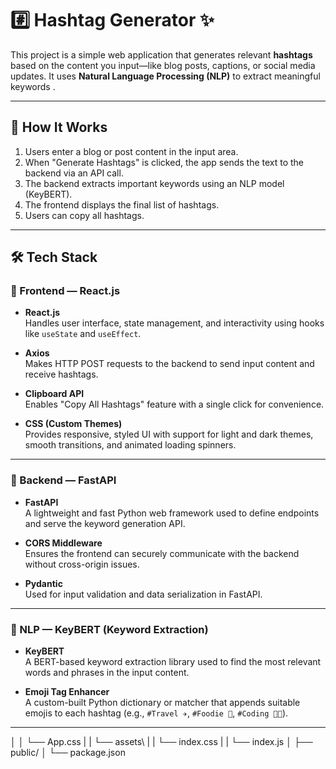# #️⃣ Hashtag Generator ✨

This project is a simple web application that generates relevant **hashtags** based on the content you input—like blog posts, captions, or social media updates. It uses **Natural Language Processing (NLP)** to extract meaningful keywords .

---

## 🚀 How It Works

1. Users enter a blog or post content in the input area.
2. When "Generate Hashtags" is clicked, the app sends the text to the backend via an API call.
3. The backend extracts important keywords using an NLP model (KeyBERT).
4. The frontend displays the final list of hashtags.
5. Users can copy all hashtags.

---

## 🛠️ Tech Stack

### 🎨 Frontend — React.js

- **React.js**  
  Handles user interface, state management, and interactivity using hooks like `useState` and `useEffect`.

- **Axios**  
  Makes HTTP POST requests to the backend to send input content and receive hashtags.

- **Clipboard API**  
  Enables "Copy All Hashtags" feature with a single click for convenience.

- **CSS (Custom Themes)**  
  Provides responsive, styled UI with support for light and dark themes, smooth transitions, and animated loading spinners.

---

### 🧠 Backend — FastAPI

- **FastAPI**  
  A lightweight and fast Python web framework used to define endpoints and serve the keyword generation API.

- **CORS Middleware**  
  Ensures the frontend can securely communicate with the backend without cross-origin issues.

- **Pydantic**  
  Used for input validation and data serialization in FastAPI.


---

### 🧠 NLP — KeyBERT (Keyword Extraction)

- **KeyBERT**  
  A BERT-based keyword extraction library used to find the most relevant words and phrases in the input content.

- **Emoji Tag Enhancer**  
  A custom-built Python dictionary or matcher that appends suitable emojis to each hashtag (e.g., `#Travel ✈️`, `#Foodie 🍔`, `#Coding 👨‍💻`).

---
 
│   │   └── App.css
|   |   └── assets\ 
|   |   └── index.css
|   |   └── index.js
│   ├── public/
│   └── package.json
